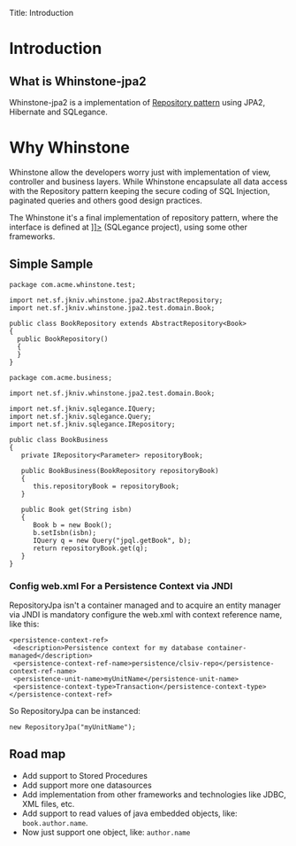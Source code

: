 Title: Introduction

# Introduction

## What is Whinstone-jpa2


Whinstone-jpa2 is a implementation of  <a href="http://martinfowler.com/eaaCatalog/repository.html">Repository pattern</a> using JPA2, Hibernate and SQLegance.

# Why Whinstone

Whinstone allow the developers worry just with implementation of view, controller and business layers. While Whinstone encapsulate all data access with the Repository pattern keeping the secure coding of SQL Injection, paginated queries and others good design practices.

The Whinstone it's a final implementation of repository pattern, where the interface is defined at <a href="jkniv.sourceforge.net/apidocs/net/sf/jkniv/sqlegance/IRepository.html"><![CDATA[net.sf.jkniv.sqlegance.IRepository<T>]]></a> (SQLegance project), using some other frameworks.

## Simple Sample

    package com.acme.whinstone.test;
    
    import net.sf.jkniv.whinstone.jpa2.AbstractRepository;
    import net.sf.jkniv.whinstone.jpa2.test.domain.Book;

    public class BookRepository extends AbstractRepository<Book>
    {
      public BookRepository()
      {
      }
    }

    package com.acme.business;

    import net.sf.jkniv.whinstone.jpa2.test.domain.Book;
    
    import net.sf.jkniv.sqlegance.IQuery;
    import net.sf.jkniv.sqlegance.Query;
    import net.sf.jkniv.sqlegance.IRepository;
    
    public class BookBusiness
    {
       private IRepository<Parameter> repositoryBook;
    
       public BookBusiness(BookRepository repositoryBook)
       {
          this.repositoryBook = repositoryBook;
       }
        
       public Book get(String isbn)
       {
          Book b = new Book();
          b.setIsbn(isbn);
          IQuery q = new Query("jpql.getBook", b);
          return repositoryBook.get(q);
       }
    }


### Config web.xml For a Persistence Context via JNDI

RepositoryJpa isn't a container managed and to acquire an entity manager via JNDI is mandatory configure the web.xml with context reference name, like this:

    <persistence-context-ref>
     <description>Persistence context for my database container-managed</description>
     <persistence-context-ref-name>persistence/clsiv-repo</persistence-context-ref-name>
     <persistence-unit-name>myUnitName</persistence-unit-name>
     <persistence-context-type>Transaction</persistence-context-type>
    </persistence-context-ref>

So RepositoryJpa can be instanced:

    new RepositoryJpa("myUnitName");


## Road map

- Add support to Stored Procedures
- Add support more one datasources
- Add implementation from other frameworks and technologies like JDBC, XML files, etc.
- Add support to read values of java embedded objects, like: `book.author.name`. 
- Now just support one object, like: `author.name`




